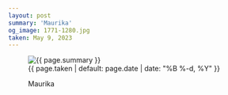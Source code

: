 ```yaml
---
layout: post
summary: 'Maurika'
og_image: 1771-1280.jpg
taken: May 9, 2023
---
```


<figure class="post">
<img alt="{{ page.summary }}" sizes="(min-width: 700px) 50vw, calc(100vw - 2rem)" src="{{ site.assets_url }}/1771-640.jpg" srcset="{{ site.assets_url }}/1771-320.jpg 320w, {{ site.assets_url }}/1771-640.jpg 640w, {{ site.assets_url }}/1771-960.jpg 960w, {{ site.assets_url }}/1771-1280.jpg 1280w"/>
<figcaption>
<time>{{ page.taken | default: page.date | date: "%B %-d, %Y" }}</time>
<p>Maurika</p>
</figcaption>
</figure>

